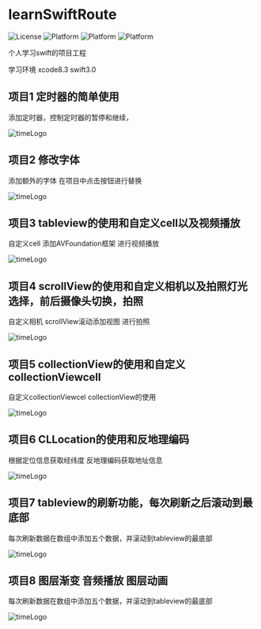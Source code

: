# learnSwiftRoute

![License](https://img.shields.io/badge/License-MIT-blue.svg)
![Platform](https://img.shields.io/badge/Platform-iOS-orange.svg)
![Platform](https://img.shields.io/badge/Build-Passed-green.svg)
![Platform](https://img.shields.io/badge/Language-Swift-purple.svg)

个人学习swift的项目工程

学习环境 xcode8.3 swift3.0


## 项目1 定时器的简单使用

添加定时器，控制定时器的暂停和继续，

![timeLogo](https://github.com/zhangjiang1203/learnSwiftRoute/blob/master/001-SwiftPracticeDemo/swift-001.gif)

## 项目2 修改字体

添加额外的字体 在项目中点击按钮进行替换

![timeLogo](https://github.com/zhangjiang1203/learnSwiftRoute/blob/master/002-SwiftPracticeDemo/swift-002.gif)

## 项目3 tableview的使用和自定义cell以及视频播放

自定义cell 添加AVFoundation框架 进行视频播放

![timeLogo](https://github.com/zhangjiang1203/learnSwiftRoute/blob/master/003-SwiftPracticeDemo/swift-003.gif)


## 项目4 scrollView的使用和自定义相机以及拍照灯光选择，前后摄像头切换，拍照

自定义相机 scrollView滚动添加视图 进行拍照

![timeLogo](https://github.com/zhangjiang1203/learnSwiftRoute/blob/master/004-SwiftPracticeDemo/swift-004.gif)


## 项目5 collectionView的使用和自定义collectionViewcell

自定义collectionViewcel collectionView的使用

![timeLogo](https://github.com/zhangjiang1203/learnSwiftRoute/blob/master/005-SwiftPracticeDemo/swift-005.gif)


## 项目6 CLLocation的使用和反地理编码

根据定位信息获取经纬度 反地理编码获取地址信息

![timeLogo](https://github.com/zhangjiang1203/learnSwiftRoute/blob/master/006-SwiftPracticeDemo/swift-006.gif)


## 项目7 tableview的刷新功能，每次刷新之后滚动到最底部

每次刷新数据在数组中添加五个数据，并滚动到tableview的最底部

![timeLogo](https://github.com/zhangjiang1203/learnSwiftRoute/blob/master/007-SwiftPracticeDemo/swift-007.gif)

## 项目8 图层渐变 音频播放 图层动画

每次刷新数据在数组中添加五个数据，并滚动到tableview的最底部

![timeLogo](https://github.com/zhangjiang1203/learnSwiftRoute/blob/master/007-SwiftPracticeDemo/swift-008.gif)
